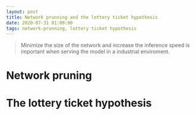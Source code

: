 ```yaml
---
layout: post
title: Network prunning and the lottery ticket hypothesis
date: 2020-07-31 01:09:00
tags: network-prunning, lottery ticket hypothesis
---
```


>Minimize the size of the network and increase the inference speed is important when serving the model in a industrial enviroment.

# Network pruning



# The lottery ticket hypothesis

